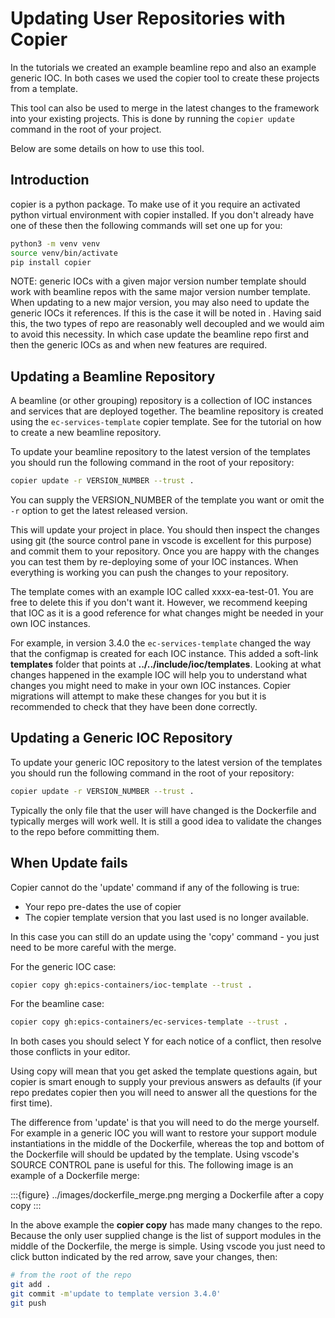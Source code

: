 Updating User Repositories with Copier
======================================

In the tutorials we created an example beamline repo and also an example generic IOC. In both cases we used the copier tool to create these projects from a template.

This tool can also be used to merge in the latest changes to the framework into your existing projects. This is done by running the `copier update` command in the root of your project.

Below are some details on how to use this tool.

Introduction
------------

copier is a python package. To make use of it you require an activated python virtual environment with copier installed. If you don't already have one of these then the following commands will set one up for you:

```bash
python3 -m venv venv
source venv/bin/activate
pip install copier
```

NOTE: generic IOCs with a given major version number template should work with beamline repos with the same major version number template. When updating to a new major version, you may also need to update the generic IOCs it references. If this is the case it will be noted in [](../reference/changelog.md). Having said this, the two types of repo are reasonably well decoupled and we would aim to avoid this necessity. In which case update the beamline repo first and then the generic IOCs as and when new features are required.

Updating a Beamline Repository
------------------------------

A beamline (or other grouping) repository is a collection of IOC instances and services that are deployed together. The beamline repository is created using the `ec-services-template` copier template. See [](../tutorials/create_beamline.md) for the tutorial on how to create a new beamline repository.

To update your beamline repository to the latest version of the templates you should run the following command in the root of your repository:

```bash
copier update -r VERSION_NUMBER --trust .
```

You can supply the VERSION_NUMBER of the template you want or omit the `-r` option to get the latest released version.

This will update your project in place. You should then inspect the changes using git (the source control pane in vscode is excellent for this purpose) and commit them to your repository. Once you are happy with the changes you can test them by re-deploying some of your IOC instances. When everything is working you can push the changes to your repository.

The template comes with an example IOC called xxxx-ea-test-01. You are free to delete this if you don't want it. However, we recommend keeping that IOC as it is a good reference for what changes might be needed in your own IOC instances.

For example, in version 3.4.0 the `ec-services-template` changed the way that the configmap is created for each IOC instance. This added a soft-link **templates** folder that points at **../../include/ioc/templates**. Looking at what changes happened in the example IOC will help you to understand what changes you might need to make in your own IOC instances. Copier migrations will attempt to make these changes for you but it is recommended to check that they have been done correctly.


Updating a Generic IOC Repository
---------------------------------

To update your generic IOC repository to the latest version of the templates you should run the following command in the root of your repository:

```bash
copier update -r VERSION_NUMBER --trust .
```

Typically the only file that the user will have changed is the Dockerfile and typically merges will work well. It is still a good idea to validate the changes to the repo before committing them.

When Update fails
-----------------

Copier cannot do the 'update' command if any of the following is true:

- Your repo pre-dates the use of copier
- The copier template version that you last used is no longer available.

In this case you can still do an update using the 'copy' command - you just need to be more careful with the merge.

For the generic IOC case:

```bash
copier copy gh:epics-containers/ioc-template --trust .
```

For the beamline case:

```bash
copier copy gh:epics-containers/ec-services-template --trust .
```

In both cases you should select Y for each notice of a conflict, then resolve those conflicts in your editor.

Using copy will mean that you get asked the template questions again, but copier is smart enough to supply your previous answers as defaults (if your repo predates copier then you will need to answer all the questions for the first time).

The difference from 'update' is that you will need to do the merge yourself. For example in a generic IOC you will want to restore your support module instantiations in the middle of the Dockerfile, whereas the top and bottom of the Dockerfile will should be updated by the template. Using vscode's SOURCE CONTROL pane is useful for this. The following image is an example of a Dockerfile merge:

:::{figure} ../images/dockerfile_merge.png
merging a Dockerfile after a copy copy
:::

In the above example the **copier copy** has made many changes to the repo. Because the only user supplied change is the list of support modules in the middle of the Dockerfile, the merge is simple. Using vscode you just need to click button indicated by the red arrow, save your changes, then:

```bash
# from the root of the repo
git add .
git commit -m'update to template version 3.4.0'
git push
```

